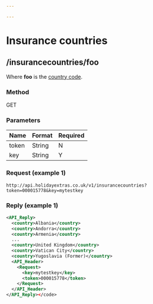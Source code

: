 ```yaml
---

---
```


# Insurance countries





## /insurancecountries/foo

Where **foo** is the [ country code](hxapi/insurance ).



### Method

GET



### Parameters

 | Name  | Format | Required | 
 | ----  | ------ | -------- | 
 | token | String | N        | 
 | key   | String | Y        | 




### Request (example 1)

```
http://api.holidayextras.co.uk/v1/insurancecountries?token=000015778&key=mytestkey
```










### Reply (example 1)

```xml
<API_Reply>
  <country>Albania</country>
  <country>Andorra</country>
  <country>Armenia</country>
  ...
  <country>United Kingdom</country>
  <country>Vatican City</country>
  <country>Yugoslavia (Former)</country>
  <API_Header>
    <Request>
      <key>mytestkey</key>
      <token>000015778</token>
    </Request>
  </API_Header>
</API_Reply></code>

